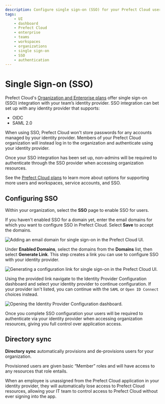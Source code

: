 ```yaml
---
description: Configure single sign-on (SSO) for your Prefect Cloud users.
tags:
    - UI
    - dashboard
    - Prefect Cloud
    - enterprise
    - teams
    - workspaces
    - organizations
    - single sign-on
    - SSO
    - authentication
---
```


# Single Sign-on (SSO) <span class="badge cloud"></span> <span class="badge orgs"></span> <span class="badge enterprise"></span>

Prefect Cloud's [Organization and Enterprise plans](https://www.prefect.io/pricing) offer single sign-on (SSO) integration with your team’s identity provider. SSO integration can bet set up with any identity provider that supports: 

- OIDC
- SAML 2.0

When using SSO, Prefect Cloud won't store passwords for any accounts managed by your identity provider. Members of your Prefect Cloud organization will instead log in to the organization and authenticate using your identity provider.

Once your SSO integration has been set up, non-admins will be required to authenticate through the SSO provider when accessing organization resources.

See the [Prefect Cloud plans](https://www.prefect.io/pricing) to learn more about options for supporting more users and workspaces, service accounts, and SSO.

## Configuring SSO

Within your organization, select the **SSO** page to enable SSO for users. 

If you haven't enabled SSO for a domain yet, enter the email domains for which you want to configure SSO in Prefect Cloud. Select **Save** to accept the domains.

![Adding an email domain for single sign-on in the Prefect Cloud UI.](/img/ui/cloud-sso.png)

Under **Enabled Domains**, select the domains from the **Domains** list, then select **Generate Link**. This step creates a link you can use to configure SSO with your identity provider.

![Generating a configuration link for single sign-on in the Prefect Cloud UI.](/img/ui/cloud-sso-provider.png)

Using the provided link navigate to the Identity Provider Configuration dashboard and select your identity provider to continue configuration. If your provider isn't listed, you can continue with the `SAML` or `Open ID Connect` choices instead.

![Opening the Identity Provider Configuration dashboard.](/img/ui/cloud-sso-dashboard.png)

Once you complete SSO configuration your users will be required to authenticate via your identity provider when accessing organization resources, giving you full control over application access.

## Directory sync

**Directory sync** automatically provisions and de-provisions users for your organization. 

Provisioned users are given basic “Member” roles and will have access to any resources that role entails. 

When an employee is unassigned from the Prefect Cloud application in your identity provider, they will automatically lose access to Prefect Cloud resources, allowing your IT team to control access to Prefect Cloud without ever signing into the app. 